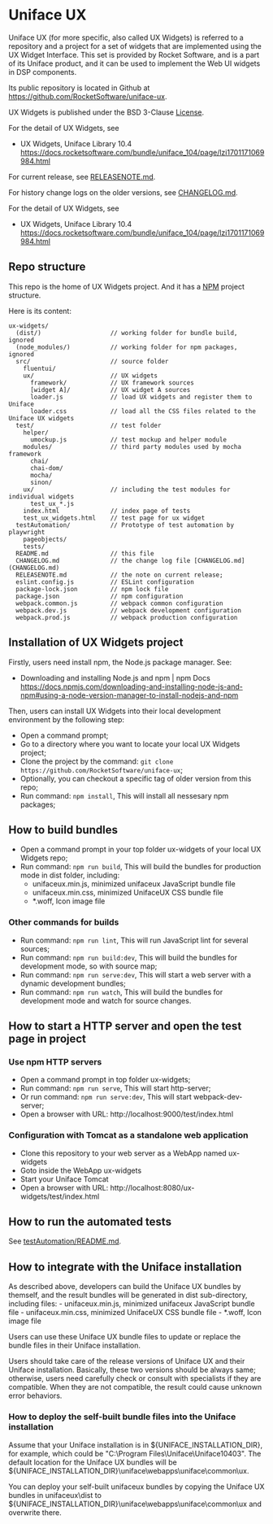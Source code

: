 # Uniface UX

Uniface UX (for more specific, also called UX Widgets) is referred to a repository and a project for a set of widgets that are implemented using the UX Widget Interface. This set is provided by Rocket Software, and is a part of its Uniface product, and it can be used to 
implement the Web UI widgets in DSP components.

Its public repository is located in Github at https://github.com/RocketSoftware/uniface-ux.

UX Widgets is published under the BSD 3-Clause [License](LICENSE).

For the detail of UX Widgets, see 
- UX Widgets,  Uniface Library 10.4
  https://docs.rocketsoftware.com/bundle/uniface_104/page/lzi1701171069984.html

For current release, see [RELEASENOTE.md](RELEASENOTE.md).

For history change logs on the older versions, see [CHANGELOG.md](CHANGELOG.md).

For the detail of UX Widgets, see 
- UX Widgets,  Uniface Library 10.4
  https://docs.rocketsoftware.com/bundle/uniface_104/page/lzi1701171069984.html

## Repo structure

This repo is the home of UX Widgets project. And it has a [NPM](https://www.npmjs.com/) project structure.

Here is its content:

```
ux-widgets/
  (dist/)                   // working folder for bundle build, ignored
  (node_modules/)           // working folder for npm packages, ignored
  src/                      // source folder
    fluentui/
    ux/                     // UX widgets
      framework/            // UX framework sources
      [widget A]/           // UX widget A sources
      loader.js             // load UX widgets and register them to Uniface
      loader.css            // load all the CSS files related to the Uniface UX widgets
  test/                     // test folder
    helper/
      umockup.js            // test mockup and helper module
    modules/                // third party modules used by mocha framework
      chai/
      chai-dom/
      mocha/
      sinon/
    ux/                     // including the test modules for individual widgets
      test_ux_*.js
    index.html              // index page of tests
    test_ux_widgets.html    // test page for ux widget
  testAutomation/           // Prototype of test automation by playwright
    pageobjects/
    tests/
  README.md                 // this file
  CHANGELOG.md              // the change log file [CHANGELOG.md](CHANGELOG.md)
  RELEASENOTE.md            // the note on current release;
  eslint.config.js          // ESLint configuration
  package-lock.json         // npm lock file
  package.json              // npm configuration
  webpack.common.js         // webpack common configuration
  webpack.dev.js            // webpack development configuration
  webpack.prod.js           // webpack production configuration
```

## Installation of UX Widgets project

Firstly, users need install npm, the Node.js package manager. See:
- Downloading and installing Node.js and npm | npm Docs
  https://docs.npmjs.com/downloading-and-installing-node-js-and-npm#using-a-node-version-manager-to-install-nodejs-and-npm

Then, users can install UX Widgets into their local development environment by the following step:
- Open a command prompt;
- Go to a directory where you want to locate your local UX Widgets project;
- Clone the project by the command: ```git clone https://github.com/RocketSoftware/uniface-ux```;
- Optionally, you can checkout a specific tag of older version from this repo;
- Run command: ```npm install```,
  This will install all nessesary npm packages;

## How to build bundles

- Open a command prompt in your top folder ux-widgets of your local UX Widgets repo;
- Run command: ```npm run build```,
  This will build the bundles for production mode in dist folder, including:
    - unifaceux.min.js, minimized unifaceux JavaScript bundle file
    - unifaceux.min.css, minimized UnifaceUX CSS bundle file
    - *.woff, Icon image file
  
### Other commands for builds
- Run command: ```npm run lint```,
  This will run JavaScript lint for several sources;
- Run command: ```npm run build:dev```,
  This will build the bundles for development mode, so with source map;
- Run command: ```npm run serve:dev```,
  This will start a web server with a dynamic development bundles;
- Run command: ```npm run watch```,
  This will build the bundles for development mode and watch for source changes.


## How to start a HTTP server and open the test page in project

### Use npm HTTP servers
- Open a command prompt in top folder ux-widgets;
- Run command: ```npm run serve```,
  This will start http-server;
- Or run command: ```npm run serve:dev```,
  This will start webpack-dev-server;
- Open a browser with URL: http://localhost:9000/test/index.html

### Configuration with Tomcat as a standalone web application

- Clone this repository to your web server as a WebApp named ux-widgets
- Goto inside the WebApp ux-widgets
- Start your Uniface Tomcat
- Open a browser with URL: http://localhost:8080/ux-widgets/test/index.html

## How to run the automated tests

See [testAutomation/README.md](testAutomation/README.md).


## How to integrate with the Uniface installation
As described above, developers can build the Uniface UX bundles by themself, and the result bundles will be generated in dist sub-directory, including files:
    - unifaceux.min.js, minimized unifaceux JavaScript bundle file
    - unifaceux.min.css, minimized UnifaceUX CSS bundle file
    - *.woff, Icon image file

Users can use these Uniface UX bundle files to update or replace the bundle files in their Uniface installation.

Users should take care of the release versions of Uniface UX and their Uniface installation. Basically, these two versions should be always same; otherwise, users need carefully check or consult with specialists if they are compatible. When they are not compatible, the result could cause unknown error behaviors.

### How to deploy the self-built bundle files into the Uniface installation

Assume that your Uniface installation is in ${UNIFACE_INSTALLATION_DIR}, for example, which could be "C:\Program Files\Uniface\Uniface10403". The default location for the Uniface UX bundles will be ${UNIFACE_INSTALLATION_DIR}\uniface\webapps\uniface\common\ux.

You can deploy your self-built unifaceux bundles by copying the Uniface UX bundles in unifaceux\dist to ${UNIFACE_INSTALLATION_DIR}\uniface\webapps\uniface\common\ux
and overwrite there.


